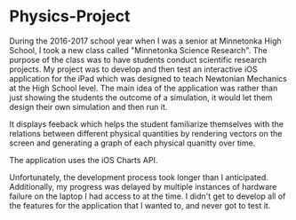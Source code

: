 # Physics-Project
During the 2016-2017 school year when I was a senior at Minnetonka High School, I took a new class called "Minnetonka Science Research". The purpose of the class was to have students conduct scientific research projects. My project was to develop and then test an interactive iOS application for the iPad which was designed to teach Newtonian Mechanics at the High School level. The main idea of the application was rather than just showing the students the outcome of a simulation, it would let them design their own simulation and then run it. 

It displays feeback which helps the student familiarize themselves with the relations between different physical quantities by rendering vectors on the screen and generating a graph of each physical quanitty over time.

The application uses the iOS Charts API.

Unfortunately, the development process took longer than I anticipated. Additionally, my progress was delayed by multiple instances of hardware failure on the laptop I had access to at the time. I didn't get to develop all of the features for the application that I wanted to, and never got to test it.
